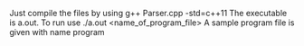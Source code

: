 Just compile the files by using 
g++ Parser.cpp -std=c++11
The executable is a.out. To run use
./a.out <name_of_program_file>
A sample program file is given with name program